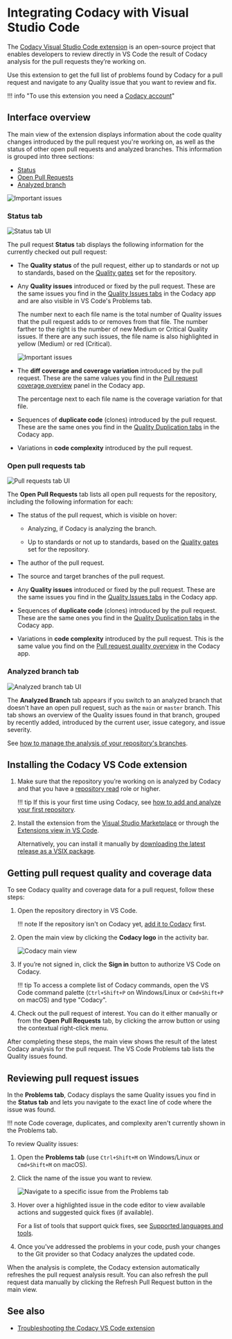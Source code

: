 # Integrating Codacy with Visual Studio Code

The [Codacy Visual Studio Code extension](https://github.com/codacy/codacy-vscode-extension) is an open-source project that enables developers to review directly in VS Code the result of Codacy analysis for the pull requests they’re working on.

Use this extension to get the full list of problems found by Codacy for a pull request and navigate to any Quality issue that you want to review and fix.

!!! info "To use this extension you need a [Codacy account](https://www.codacy.com/signup-codacy)"

## Interface overview

The main view of the extension displays information about the code quality changes introduced by the pull request you're working on, as well as the status of other open pull requests and analyzed branches. This information is grouped into three sections:

-   [Status](#status-tab)
-   [Open Pull Requests](#open-pull-requests-tab)
-   [Analyzed branch](#analyzed-branch-tab)

![Important issues](./images/codacy-vscode-extension-main-view.png)

### Status tab

![Status tab UI](images/codacy-vscode-extension-status-tab.png)

The pull request **Status** tab displays the following information for the currently checked out pull request:

-   The **Quality status** of the pull request, either up to standards or not up to standards, based on the [Quality gates](../repositories-configure/adjusting-quality-gates.md) set for the repository.

-   Any **Quality issues** introduced or fixed by the pull request. These are the same issues you find in the [Quality Issues tabs](../repositories/pull-requests.md#issues-tabs) in the Codacy app and are also visible in VS Code's Problems tab.

    The number next to each file name is the total number of Quality issues that the pull request adds to or removes from that file. The number farther to the right is the number of new Medium or Critical Quality issues. If there are any such issues, the file name is also highlighted in yellow (Medium) or red (Critical).

    ![Important issues](./images/codacy-vscode-extension-important-issues.png)

-   The **diff coverage and coverage variation** introduced by the pull request. These are the same values you find in the [Pull request coverage overview](../repositories-coverage/pull-requests.md#coverage-overview) panel in the Codacy app.

    The percentage next to each file name is the coverage variation for that file.

-   Sequences of **duplicate code** (clones) introduced by the pull request. These are the same ones you find in the [Quality Duplication tabs](../repositories/pull-requests.md#duplication-tabs) in the Codacy app.

-   Variations in **code complexity** introduced by the pull request.

### Open pull requests tab

![Pull requests tab UI](images/codacy-vscode-extension-pull-requests-tab.png)

The **Open Pull Requests** tab lists all open pull requests for the repository, including the following information for each:

-   The status of the pull request, which is visible on hover:

    -   Analyzing, if Codacy is analyzing the branch.

    -   Up to standards or not up to standards, based on the [Quality gates](../repositories-configure/adjusting-quality-gates.md) set for the repository.

-   The author of the pull request.

-   The source and target branches of the pull request.

-   Any **Quality issues** introduced or fixed by the pull request. These are the same issues you find in the [Quality Issues tabs](../repositories/pull-requests.md#issues-tabs) in the Codacy app.

-   Sequences of **duplicate code** (clones) introduced by the pull request. These are the same ones you find in the [Quality Duplication tabs](../repositories/pull-requests.md#duplication-tabs) in the Codacy app.

-   Variations in **code complexity** introduced by the pull request. This is the same value you find on the [Pull request quality overview](../repositories/pull-requests.md#quality-overview) in the Codacy app.

### Analyzed branch tab

![Analyzed branch tab UI](images/codacy-vscode-extension-analyzed-branch-tab.png)

The **Analyzed Branch** tab appears if you switch to an analyzed branch that doesn't have an open pull request, such as the `main` or `master` branch. This tab shows an overview of the Quality issues found in that branch, grouped by recently added, introduced by the current user, issue category, and issue severity.

See [how to manage the analysis of your repository's branches](../repositories-configure/managing-branches.md).

## Installing the Codacy VS Code extension

1.  Make sure that the repository you’re working on is analyzed by Codacy and that you have a [repository read](../organizations/roles-and-permissions-for-organizations.md) role or higher.

    !!! tip
        If this is your first time using Codacy, see [how to add and analyze your first repository](./codacy-quickstart.md#adding-your-first-repository).

1.  Install the extension from the [Visual Studio Marketplace](https://marketplace.visualstudio.com/items?itemName=codacy-app.codacy) or through the [Extensions view in VS Code](https://code.visualstudio.com/docs/editor/extension-marketplace#_browse-for-extensions).

    Alternatively, you can install it manually by [downloading the latest release as a VSIX package](https://github.com/codacy/codacy-vscode-extension/releases).

## Getting pull request quality and coverage data

To see Codacy quality and coverage data for a pull request, follow these steps:

1.  Open the repository directory in VS Code.

    !!! note
        If the repository isn't on Codacy yet, [add it to Codacy](../organizations/managing-repositories.md#adding-a-repository) first.

1.  Open the main view by clicking the **Codacy logo** in the activity bar.

    ![Codacy main view](images/codacy-vscode-extension-sign-in.png)

1.  If you’re not signed in, click the **Sign in** button to authorize VS Code on Codacy.

    !!! tip
        To access a complete list of Codacy commands, open the VS Code command palette (`Ctrl+Shift+P` on Windows/Linux or `Cmd+Shift+P` on macOS) and type "Codacy".

1.  Check out the pull request of interest. You can do it either manually or from the **Open Pull Requests** tab, by clicking the arrow button or using the contextual right-click menu.

After completing these steps, the main view shows the result of the latest Codacy analysis for the pull request. The VS Code Problems tab lists the Quality issues found.

## Reviewing pull request issues

In the **Problems tab**, Codacy displays the same Quality issues you find in the **Status tab** and lets you navigate to the exact line of code where the issue was found.

!!! note
    Code coverage, duplicates, and complexity aren't currently shown in the Problems tab.

To review Quality issues:

1.  Open the **Problems tab** (use `Ctrl+Shift+M` on Windows/Linux or `Cmd+Shift+M` on macOS).

1.  Click the name of the issue you want to review.

    ![Navigate to a specific issue from the Problems tab](images/codacy-vscode-extension-problems-tab.png)

1.  Hover over a highlighted issue in the code editor to view available actions and suggested quick fixes (if available).

    For a list of tools that support quick fixes, see [Supported languages and tools](./supported-languages-and-tools.md#supported-languages-and-tools).

1.  Once you've addressed the problems in your code, push your changes to the Git provider so that Codacy analyzes the updated code.

When the analysis is complete, the Codacy extension automatically refreshes the pull request analysis result. You can also refresh the pull request data manually by clicking the Refresh Pull Request button in the main view.

## See also

-   [Troubleshooting the Codacy VS Code extension](https://github.com/codacy/codacy-vscode-extension#troubleshooting)
